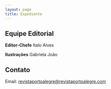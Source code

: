 ```yaml
---
layout: page
title: Expediente
---
```


## Equipe Editorial

**Editor-Chefe**
Italo Alves

**Ilustrações**
Gabriela João


## Contato

Email: revistaportoalegre@revistaportoalegre.com
